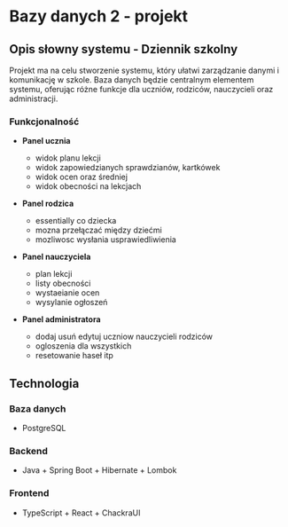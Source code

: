 # Bazy danych 2 - projekt

## Opis słowny systemu - Dziennik szkolny

Projekt ma na celu stworzenie systemu, który ułatwi zarządzanie danymi i komunikację w szkole. Baza danych będzie centralnym elementem systemu, oferując różne funkcje dla uczniów, rodziców, nauczycieli oraz administracji.

### Funkcjonalność

- **Panel ucznia**
    - widok planu lekcji
    - widok zapowiedzianych sprawdzianów, kartkówek 
    - widok ocen oraz średniej
    - widok obecności na lekcjach
 
- **Panel rodzica**
    - essentially co dziecka
    - mozna przełączać między dziećmi 
    - mozliwosc wysłania usprawiedliwienia
 
- **Panel nauczyciela**
    - plan lekcji
    - listy obecności 
    - wystaeianie ocen
    - wysylanie ogłoszeń 
 
- **Panel administratora**
    - dodaj usuń edytuj uczniow nauczycieli rodziców 
    - ogloszenia dla wszystkich 
    - resetowanie haseł itp

## Technologia

### Baza danych

- PostgreSQL

### Backend

- Java + Spring Boot + Hibernate + Lombok

### Frontend

- TypeScript + React + ChackraUI